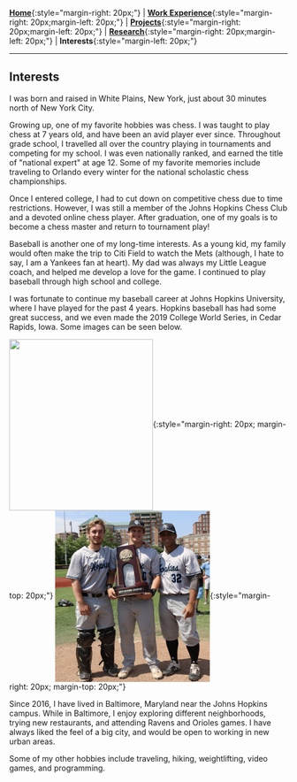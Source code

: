 [**Home**](http://michaelainsworth.me){:style="margin-right: 20px;"}
|
[**Work Experience**](http://michaelainsworth.me/workExperience){:style="margin-right: 20px;margin-left: 20px;"}
|
[**Projects**](http://michaelainsworth.me/projects){:style="margin-right: 20px;margin-left: 20px;"}
|
[**Research**](http://michaelainsworth.me/research){:style="margin-right: 20px;margin-left: 20px;"}
|
**Interests**{:style="margin-left: 20px;"}

___

## Interests


I was born and raised in White Plains, New York, just about 30 minutes north of New York City.

Growing up, one of my favorite hobbies was chess. I was taught to play chess at 7 years old, and have been an avid player ever since. Throughout grade school, I travelled all over the country playing in tournaments and competing for my school. I was even nationally ranked, and earned the title of "national expert" at age 12. Some of my favorite memories include traveling to Orlando every winter for the national scholastic chess championships.

Once I entered college, I had to cut down on competitive chess due to time restrictions. However, I was still a member of the Johns Hopkins Chess Club and a devoted online chess player. After graduation, one of my goals is to become a chess master and return to tournament play!

Baseball is another one of my long-time interests. As a young kid, my family would often make the trip to Citi Field to watch the Mets (although, I hate to say, I am a Yankees fan at heart). My dad was always my Little League coach, and helped me develop a love for the game. I continued to play baseball through high school and college.

I was fortunate to continue my baseball career at Johns Hopkins University, where I have played for the past 4 years. Hopkins baseball has had some great success, and we even made the 2019 College World Series, in Cedar Rapids, Iowa. Some images can be seen below.

<img align="center" width="260" height="310" src="../pictures/baseball1.PNG">{:style="margin-right: 20px; margin-top: 20px;"} <img align="center" width="280" height="310" src="../pictures/baseball2.PNG">{:style="margin-right: 20px; margin-top: 20px;"}



Since 2016, I have lived in Baltimore, Maryland near the Johns Hopkins campus. While in Baltimore, I enjoy exploring different neighborhoods, trying new restaurants, and attending Ravens and Orioles games. I have always liked the feel of a big city, and would be open to working in new urban areas. 

Some of my other hobbies include traveling, hiking, weightlifting, video games, and programming.

<br/>

